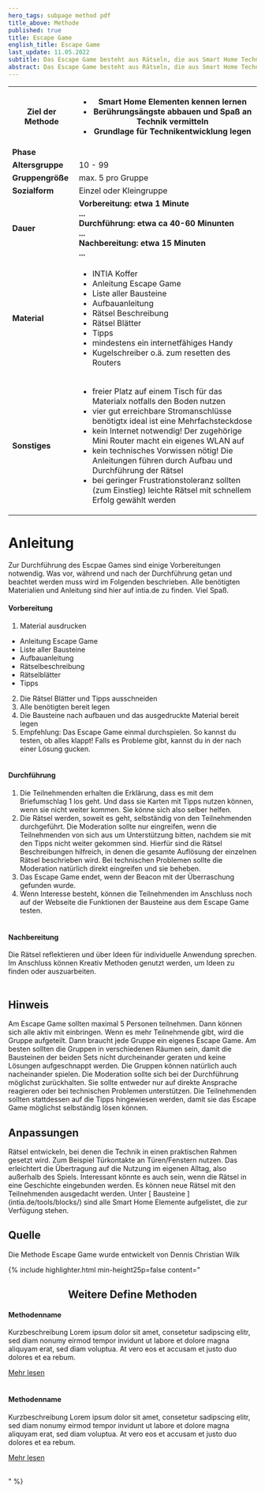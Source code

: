 ```yaml
---
hero_tags: subpage method pdf
title_above: Methode
published: true
title: Escape Game
english_title: Escape Game
last_update: 11.05.2022
subtitle: Das Escape Game besteht aus Rätseln, die aus Smart Home Technik bestehen. So werden die Teilnehmenden mit den verschiedenen Funktionen und Steuerungen der Bausteine vertraut gemacht. Durch das neue Wissen können sie anschließend selbst Ideen für neue Technologien entwickeln, die ihnen bei der Alltagsbewältigung helfen.
abstract: Das Escape Game besteht aus Rätseln, die aus Smart Home Technik bestehen. So werden die Teilnehmenden mit den verschiedenen Funktionen und Steuerungen der Bausteine vertraut gemacht. Durch das neue Wissen können sie anschließend selbst Ideen für neue Technologien entwickeln, die ihnen bei der Alltagsbewältigung helfen.
---
```


<table class="tb">
    <tr>
        <th><strong>Ziel der Methode</strong></th>
        <th>

- Smart Home Elementen kennen lernen
- Berührungsängste abbauen und Spaß an Technik vermitteln
- Grundlage für Technikentwicklung legen

</th>
    </tr>
    <tr>
      <td><strong>Phase</strong></td>
      <td></td>
    </tr>
    <tr>
      <td><strong>Altersgruppe</strong></td>
      <td>10 - 99</td>
    </tr>
    <tr>
      <td><strong>Gruppengröße</strong></td>
      <td>max. 5 pro Gruppe</td>
    </tr>
    <tr>
      <td><strong>Sozialform</strong></td>
      <td>Einzel oder Kleingruppe</td>
    </tr>
    <tr>
      <td><strong>Dauer</strong></td>
      <td>
      <strong>
      Vorbereitung: etwa 1 Minute<br>
      ...<br>
      Durchführung: etwa ca 40-60 Minunten<br>
      ...<br>
      Nachbereitung: etwa 15 Minuten<br>
      ...
      </strong>
      </td>
    </tr>
    <tr>
      <td><strong>Material</strong></td>
      <td>
    <ul>
    <li>INTIA Koffer</li>
    <li>Anleitung Escape Game</li>
    <li>Liste aller Bausteine</li>
    <li>Aufbauanleitung</li>
    <li>Rätsel Beschreibung</li>
    <li>Rätsel Blätter</li>
    <li>Tipps</li>
    <li>mindestens ein internetfähiges Handy</li>
    <li>Kugelschreiber o.ä. zum resetten des Routers</li>
    </ul>
    </td>
    </tr>
    <tr>
      <td><strong>Sonstiges</strong></td>
      <td>

- freier Platz auf einem Tisch für das Materialx notfalls den Boden nutzen
- vier gut erreichbare Stromanschlüsse benötigtx ideal ist eine
  Mehrfachsteckdose
- kein Internet notwendig! Der zugehörige Mini Router macht ein eigenes
  WLAN auf
- kein technisches Vorwissen nötig! Die Anleitungen führen durch Aufbau
  und Durchführung der Rätsel
- bei geringer Frustrationstoleranz sollten (zum Einstieg) leichte Rätsel
mit schnellem Erfolg gewählt werden
</td>
</tr>
</table>

# Anleitung

Zur Durchführung des Escpae Games sind einige Vorbereitungen notwendig. Was vor, während und
nach der Durchführung getan und beachtet werden muss wird im Folgenden beschrieben. Alle
benötigten Materialien und Anleitung sind hier auf intia.de zu finden. Viel Spaß.

#### Vorbereitung

1. Material ausdrucken

- Anleitung Escape Game
- Liste aller Bausteine
- Aufbauanleitung
- Rätselbeschreibung
- Rätselblätter
- Tipps

2. Die Rätsel Blätter und Tipps ausschneiden
3. Alle benötigten bereit legen
4. Die Bausteine nach aufbauen und das ausgedruckte Material bereit legen
5. Empfehlung: Das Escape Game einmal durchspielen. So kannst du testen, ob alles klappt! Falls es Probleme gibt, kannst du in der nach einer Lösung gucken.
   <br><br>

#### Durchführung

1. Die Teilnehmenden erhalten die Erklärung, dass es mit dem Briefumschlag 1 los geht. Und dass sie Karten mit Tipps nutzen können, wenn sie nicht weiter kommen. Sie könne sich also selber helfen.
2. Die Rätsel werden, soweit es geht, selbständig von den Teilnehmenden durchgeführt. Die Moderation sollte nur eingreifen, wenn die Teilnehmenden von sich aus um Unterstützung bitten, nachdem sie mit den Tipps nicht weiter gekommen sind. Hierfür sind die Rätsel Beschreibungen hilfreich, in denen die gesamte Auflösung der einzelnen Rätsel beschrieben wird. Bei technischen Problemen sollte die Moderation natürlich direkt eingreifen und sie beheben.
3. Das Escape Game endet, wenn der Beacon mit der Überraschung gefunden wurde.
4. Wenn Interesse besteht, können die Teilnehmenden im Anschluss noch auf der Webseite die Funktionen der Bausteine aus dem Escape Game testen.
   <br><br>

#### Nachbereitung

Die Rätsel reflektieren und über Ideen für individuelle Anwendung sprechen. Im Anschluss können Kreativ Methoden genutzt werden, um Ideen zu finden oder auszuarbeiten.
<br><br>

## Hinweis

Am Escape Game sollten maximal 5 Personen teilnehmen. Dann können sich alle aktiv mit einbringen. Wenn es mehr Teilnehmende gibt, wird die Gruppe aufgeteilt. Dann braucht jede Gruppe ein eigenes Escape Game. Am besten sollten die Gruppen in verschiedenen Räumen sein, damit die Bausteinen der beiden Sets nicht durcheinander geraten und keine Lösungen aufgeschnappt werden. Die Gruppen können natürlich auch nacheinander spielen. Die Moderation sollte sich bei der Durchführung möglichst zurückhalten. Sie sollte entweder nur auf direkte Ansprache reagieren oder bei technischen Problemen unterstützen. Die Teilnehmenden sollten stattdessen auf die Tipps hingewiesen werden, damit sie das Escape Game möglichst selbständig lösen können.

## Anpassungen

Rätsel entwickeln, bei denen die Technik in einen praktischen Rahmen gesetzt wird. Zum Beispiel Türkontakte an Türen/Fenstern nutzen. Das erleichtert die Übertragung auf die Nutzung im eigenen Alltag, also außerhalb des Spiels. Interessant könnte es auch sein, wenn die Rätsel in eine Geschichte eingebunden werden. Es können neue Rätsel mit den Teilnehmenden ausgedacht werden. Unter [ Bausteine ] (intia.de/tools/blocks/) sind alle Smart Home Elemente aufgelistet, die zur Verfügung stehen.

## Quelle

Die Methode Escape Game wurde entwickelt von Dennis Christian Wilk

{% include highlighter.html min-height25p=false content="

## <center>Weitere Define Methoden</center>

#### Methodenname

Kurzbeschreibung Lorem ipsum dolor sit amet, consetetur sadipscing elitr, sed diam
nonumy eirmod tempor invidunt ut labore et dolore magna aliquyam erat, sed diam
voluptua. At vero eos et accusam et justo duo dolores et ea rebum.

<a href='#' class='button is-rounded is-dark'>
   <span>Mehr lesen</span>
  <span class='icon is-small'>
    <i class='fas fa-chevron-right fa-xs'></i>
  </span>
</a>
<br><br>

#### Methodenname

Kurzbeschreibung Lorem ipsum dolor sit amet, consetetur sadipscing elitr, sed diam
nonumy eirmod tempor invidunt ut labore et dolore magna aliquyam erat, sed diam
voluptua. At vero eos et accusam et justo duo dolores et ea rebum.

<a href='#' class='button is-rounded is-dark'>
   <span>Mehr lesen</span>
  <span class='icon is-small'>
    <i class='fas fa-chevron-right fa-xs'></i>
  </span>
</a>
<br><br>

" %}

